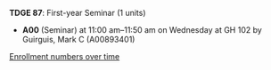**TDGE 87**: First-year Seminar (1 units)

- **A00** (Seminar) at 11:00 am–11:50 am on Wednesday at GH 102 by Guirguis, Mark C (A00893401)

[Enrollment numbers over time](./TDGE87.tsv)
